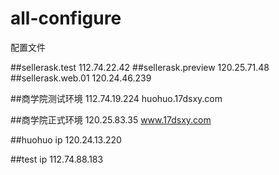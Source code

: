 # all-configure
配置文件

##sellerask.test      112.74.22.42
##sellerask.preview   120.25.71.48
##sellerask.web.01    120.24.46.239

##商学院测试环境  112.74.19.224  huohuo.17dsxy.com

##商学院正式环境  120.25.83.35 www.17dsxy.com

##huohuo ip  120.24.13.220

##test  ip  112.74.88.183